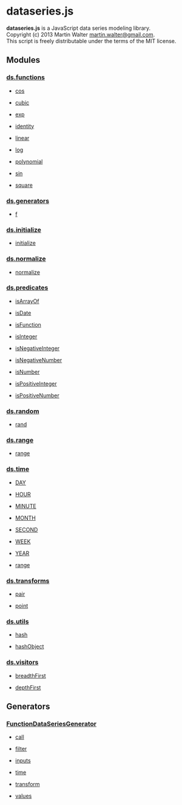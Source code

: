 

# dataseries.js

**dataseries.js** is a JavaScript data series modeling library.<br>
Copyright (c) 2013 Martin Walter <martin.walter@gmail.com>.<br>
This script is freely distributable under the terms of the MIT license.

## Modules

### <a href="ds.functions.html">ds.functions</a>

- <a href="ds.functions.html#cos">cos</a>

- <a href="ds.functions.html#cubic">cubic</a>

- <a href="ds.functions.html#exp">exp</a>

- <a href="ds.functions.html#identity">identity</a>

- <a href="ds.functions.html#linear">linear</a>

- <a href="ds.functions.html#log">log</a>

- <a href="ds.functions.html#polynomial">polynomial</a>

- <a href="ds.functions.html#sin">sin</a>

- <a href="ds.functions.html#square">square</a>

### <a href="ds.generators.html">ds.generators</a>

- <a href="ds.generators.html#f">f</a>

### <a href="ds.initialize.html">ds.initialize</a>

- <a href="ds.initialize.html#initialize">initialize</a>

### <a href="ds.normalize.html">ds.normalize</a>

- <a href="ds.normalize.html#normalize">normalize</a>

### <a href="ds.predicates.html">ds.predicates</a>

- <a href="ds.predicates.html#isArrayOf">isArrayOf</a>

- <a href="ds.predicates.html#isDate">isDate</a>

- <a href="ds.predicates.html#isFunction">isFunction</a>

- <a href="ds.predicates.html#isInteger">isInteger</a>

- <a href="ds.predicates.html#isNegativeInteger">isNegativeInteger</a>

- <a href="ds.predicates.html#isNegativeNumber">isNegativeNumber</a>

- <a href="ds.predicates.html#isNumber">isNumber</a>

- <a href="ds.predicates.html#isPositiveInteger">isPositiveInteger</a>

- <a href="ds.predicates.html#isPositiveNumber">isPositiveNumber</a>

### <a href="ds.random.html">ds.random</a>

- <a href="ds.random.html#rand">rand</a>

### <a href="ds.range.html">ds.range</a>

- <a href="ds.range.html#range">range</a>

### <a href="ds.time.html">ds.time</a>

- <a href="ds.time.html#DAY">DAY</a>

- <a href="ds.time.html#HOUR">HOUR</a>

- <a href="ds.time.html#MINUTE">MINUTE</a>

- <a href="ds.time.html#MONTH">MONTH</a>

- <a href="ds.time.html#SECOND">SECOND</a>

- <a href="ds.time.html#WEEK">WEEK</a>

- <a href="ds.time.html#YEAR">YEAR</a>

- <a href="ds.time.html#range">range</a>

### <a href="ds.transforms.html">ds.transforms</a>

- <a href="ds.transforms.html#pair">pair</a>

- <a href="ds.transforms.html#point">point</a>

### <a href="ds.utils.html">ds.utils</a>

- <a href="ds.utils.html#hash">hash</a>

- <a href="ds.utils.html#hashObject">hashObject</a>

### <a href="ds.visitors.html">ds.visitors</a>

- <a href="ds.visitors.html#breadthFirst">breadthFirst</a>

- <a href="ds.visitors.html#depthFirst">depthFirst</a>

## Generators

### <a href="FunctionDataSeriesGenerator.html">FunctionDataSeriesGenerator</a>

- <a href="FunctionDataSeriesGenerator.html#call">call</a>

- <a href="FunctionDataSeriesGenerator.html#filter">filter</a>

- <a href="FunctionDataSeriesGenerator.html#inputs">inputs</a>

- <a href="FunctionDataSeriesGenerator.html#time">time</a>

- <a href="FunctionDataSeriesGenerator.html#transform">transform</a>

- <a href="FunctionDataSeriesGenerator.html#values">values</a>

